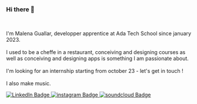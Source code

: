### Hi there 🌸

<br>

I'm Malena Guallar, developper apprentice at Ada Tech School since january 2023. 
<br>
<br>
I used to be a cheffe in a restaurant, conceiving and designing courses as well as conceiving and designing apps is something I am passionate about. 
<br>
<br>
I'm looking for an internship starting from october 23 - let's get in touch !
<br>
<br>
I also make music. 

<div id="badges">
  <a href="https://www.linkedin.com/in/malena-guallar-849135272/">
    <img src="https://img.shields.io/badge/LinkedIn-blue?style=for-the-badge&logo=linkedin&logoColor=white" alt="LinkedIn Badge"/>
  </a>
 <a href="https://www.instagram.com/malena100accent/">
    <img src="https://img.shields.io/badge/instagram-purple?style=for-the-badge&logo=instagram&logoColor=white" alt="instagram Badge"/>
  </a>
  <a href="https://soundcloud.com/techno_pagan?utm_source=clipboard&utm_medium=text&utm_campaign=social_sharing">
    <img src="https://img.shields.io/badge/soundcloud-orange?style=for-the-badge&logo=soundcloud&logoColor=white" alt="soundcloud Badge"/>
  </a>
</div>
